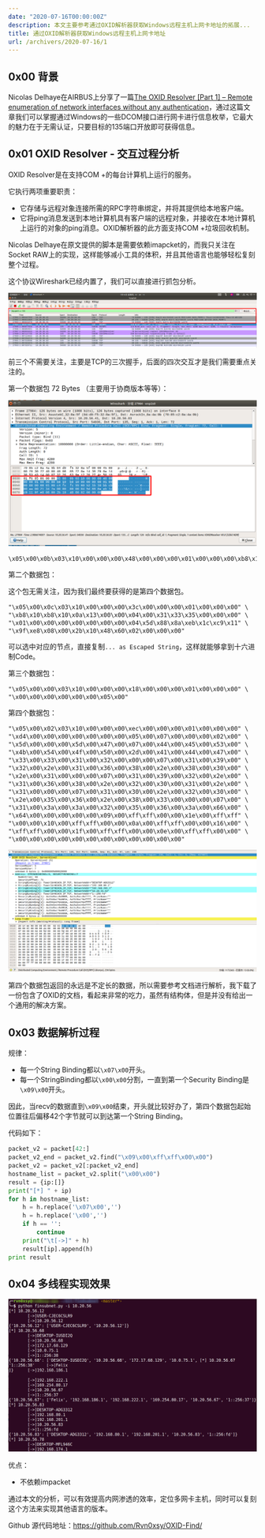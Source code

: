 ```yaml
---
date: "2020-07-16T00:00:00Z"
description: 本文主要参考通过OXID解析器获取Windows远程主机上网卡地址的拓展...
title: 通过OXID解析器获取Windows远程主机上网卡地址
url: /archivers/2020-07-16/1
---
```


## 0x00 背景

Nicolas Delhaye在AIRBUS上分享了一篇[The OXID Resolver [Part 1] – Remote enumeration of network interfaces without any authentication](https://airbus-cyber-security.com/the-oxid-resolver-part-1-remote-enumeration-of-network-interfaces-without-any-authentication/)，通过这篇文章我们可以掌握通过Windows的一些DCOM接口进行网卡进行信息枚举，它最大的魅力在于无需认证，只要目标的135端口开放即可获得信息。

## 0x01 OXID Resolver - 交互过程分析

OXID Resolver是在支持COM +的每台计算机上运行的服务。

它执行两项重要职责：

- 它存储与远程对象连接所需的RPC字符串绑定，并将其提供给本地客户端。
- 它将ping消息发送到本地计算机具有客户端的远程对象，并接收在本地计算机上运行的对象的ping消息。OXID解析器的此方面支持COM +垃圾回收机制。

Nicolas Delhaye在原文提供的脚本是需要依赖imapcket的，而我只关注在Socket RAW上的实现，这样能够减小工具的体积，并且其他语言也能够轻松复刻整个过程。

这个协议Wireshark已经内置了，我们可以直接进行抓包分析。


![2020-07-16-10-28-54](../../../static/images/a0b800d2-4f5f-11ec-b585-00d861bf4abb.png)

前三个不需要关注，主要是TCP的三次握手，后面的四次交互才是我们需要重点关注的。

第一个数据包 72 Bytes （主要用于协商版本等等）：

![2020-07-16-10-35-51](../../../static/images/a0f3cc5c-4f5f-11ec-9d59-00d861bf4abb.png)


```
\x05\x00\x0b\x03\x10\x00\x00\x00\x48\x00\x00\x00\x01\x00\x00\x00\xb8\x10\xb8\x10\x00\x00\x00\x00\x01\x00\x00\x00\x00\x00\x01\x00\xc4\xfe\xfc\x99\x60\x52\x1b\x10\xbb\xcb\x00\xaa\x00\x21\x34\x7a\x00\x00\x00\x00\x04\x5d\x88\x8a\xeb\x1c\xc9\x11\x9f\xe8\x08\x00\x2b\x10\x48\x60\x02\x00\x00\x00
```

第二个数据包：

这个包无需关注，因为我们最终要获得的是第四个数据包。

```
"\x05\x00\x0c\x03\x10\x00\x00\x00\x3c\x00\x00\x00\x01\x00\x00\x00" \
"\xb8\x10\xb8\x10\x0a\x13\x00\x00\x04\x00\x31\x33\x35\x00\x00\x00" \
"\x01\x00\x00\x00\x00\x00\x00\x00\x04\x5d\x88\x8a\xeb\x1c\xc9\x11" \
"\x9f\xe8\x08\x00\x2b\x10\x48\x60\x02\x00\x00\x00"
```

可以选中对应的节点，直接复制`... as Escaped String`，这样就能够拿到十六进制Code。

第三个数据包：

```
"\x05\x00\x00\x03\x10\x00\x00\x00\x18\x00\x00\x00\x01\x00\x00\x00" \
"\x00\x00\x00\x00\x00\x00\x05\x00"
```

第四个数据包：

```
"\x05\x00\x02\x03\x10\x00\x00\x00\xec\x00\x00\x00\x01\x00\x00\x00" \
"\xd4\x00\x00\x00\x00\x00\x00\x00\x05\x00\x07\x00\x00\x00\x02\x00" \
"\x5d\x00\x00\x00\x5d\x00\x47\x00\x07\x00\x44\x00\x45\x00\x53\x00" \
"\x4b\x00\x54\x00\x4f\x00\x50\x00\x2d\x00\x41\x00\x44\x00\x47\x00" \
"\x33\x00\x33\x00\x31\x00\x32\x00\x00\x00\x07\x00\x31\x00\x39\x00" \
"\x32\x00\x2e\x00\x31\x00\x36\x00\x38\x00\x2e\x00\x38\x00\x30\x00" \
"\x2e\x00\x31\x00\x00\x00\x07\x00\x31\x00\x39\x00\x32\x00\x2e\x00" \
"\x31\x00\x36\x00\x38\x00\x2e\x00\x32\x00\x30\x00\x31\x00\x2e\x00" \
"\x31\x00\x00\x00\x07\x00\x31\x00\x30\x00\x2e\x00\x32\x00\x30\x00" \
"\x2e\x00\x35\x00\x36\x00\x2e\x00\x38\x00\x33\x00\x00\x00\x07\x00" \
"\x31\x00\x3a\x00\x3a\x00\x32\x00\x35\x00\x36\x00\x3a\x00\x66\x00" \
"\x64\x00\x00\x00\x00\x00\x09\x00\xff\xff\x00\x00\x1e\x00\xff\xff" \
"\x00\x00\x10\x00\xff\xff\x00\x00\x0a\x00\xff\xff\x00\x00\x16\x00" \
"\xff\xff\x00\x00\x1f\x00\xff\xff\x00\x00\x0e\x00\xff\xff\x00\x00" \
"\x00\x00\x00\x00\x00\x00\x00\x00\x00\x00\x00\x00"
```

![2020-07-16-10-49-31](../../../static/images/a12a1550-4f5f-11ec-bd3c-00d861bf4abb.png)

第四个数据包返回的永远是不定长的数据，所以需要参考文档进行解析，我下载了一份包含了OXID的文档，看起来非常的吃力，虽然有结构体，但是并没有给出一个通用的解决方案。

## 0x03 数据解析过程

规律：

- 每一个String Binding都以`\x07\x00`开头。
- 每一个StringBinding都以`\x00\x00`分割，一直到第一个Security Binding是`\x09\x00`开头。

因此，当recv的数据直到`\x09\x00`结束，开头就比较好办了，第四个数据包起始位置往后偏移42个字节就可以到达第一个String Binding。

代码如下：

```py
packet_v2 = packet[42:]
packet_v2_end = packet_v2.find("\x09\x00\xff\xff\x00\x00")
packet_v2 = packet_v2[:packet_v2_end]
hostname_list = packet_v2.split("\x00\x00")
result = {ip:[]}
print("[*] " + ip)
for h in hostname_list:
    h = h.replace('\x07\x00','')
    h = h.replace('\x00','')
    if h == '':
        continue
    print("\t[->]" + h)
    result[ip].append(h)
print result
```

## 0x04 多线程实现效果

![2020-07-16-10-57-59](../../../static/images/a16d0220-4f5f-11ec-a9ff-00d861bf4abb.png)

优点：

- 不依赖impacket

通过本文的分析，可以有效提高内网渗透的效率，定位多网卡主机，同时可以复刻这个方法来实现其他语言的版本。

Github 源代码地址：https://github.com/Rvn0xsy/OXID-Find/

